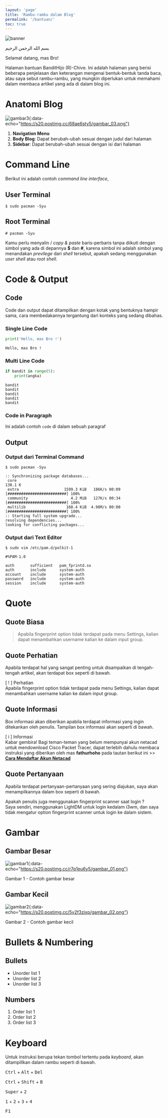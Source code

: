 ```yaml
---
layout: 'page'
title: 'Rambu-rambu dalam Blog'
permalink: '/bantuan/'
toc: true
---
```


<img class="post-body-img" src="/assets/img/logo/logo_blank_banner.png" data-echo="https://s20.postimg.cc/6y5oddqtp/banner_bantuan.png" alt="banner">

<div class="doa-awal">
  <p>بسم الله الرحمن الرحيم</p>
</div>

Selamat datang, mas Bro!

Halaman bantuan BanditHijo (R)-Chive. Ini adalah halaman yang berisi beberapa penjelasan dan keterangan mengenai bentuk-bentuk tanda baca, atau saya sebut rambu-rambu, yang mungkin diperlukan untuk memahami dalam membaca artikel yang ada di dalam blog ini.

# Anatomi Blog

![gambar3](/assets/img/logo/logo_blank.png){:data-echo="https://s20.postimg.cc/68ae6sty5/gambar_03.png"}

1. **Navigation Menu**
2. **Body Blog**: Dapat berubah-ubah sesuai dengan judul dari halaman
3. **Sidebar**: Dapat berubah-ubah sesuai dengan isi dari halaman

# Command Line
Berikut ini adalah contoh _command line interface_,

## User Terminal
```
$ sudo pacman -Syu
```

## Root Terminal
```
# pacman -Syu
```

Kamu perlu menyalin / _copy & paste_ baris-perbaris tanpa diikuti dengan simbol yang ada di depannya **$** dan **#**, karena simbol ini adalah simbol yang menandakan _previlege_ dari _shell_ tersebut, apakah sedang menggunakan _user shell_ atau _root shell_.

# Code & Output
## Code
Code dan output dapat ditampilkan dengan kotak yang bentuknya hampir sama, cara membedakannya tergantung dari konteks yang sedang dibahas.

### Single Line Code
```python
print('Hello, mas Bro !')
```
```
Hello, mas Bro !
```

### Multi Line Code
```python
if bandit in range(5):
    print(angka)
```
```
bandit
bandit
bandit
bandit
bandit
```

### Code in Paragraph
Ini adalah contoh `code` di dalam sebuah paragraf

## Output
### Output dari Terminal Command
```
$ sudo pacman -Syu
```
```
:: Synchronizing package databases...
 core                                                                         130.1 K
 extra                    1599.3 KiB   186K/s 00:09 [##########################] 100%
 community                   4.2 MiB   127K/s 00:34 [##########################] 100%
 multilib                  168.4 KiB  4.98M/s 00:00 [##########################] 100%
:: Starting full system upgrade...
resolving dependencies...
looking for conflicting packages...

```

### Output dari Text Editor
```
$ sudo vim /etc/pam.d/polkit-1
```
```
#%PAM-1.0

auth       sufficient   pam_fprintd.so
auth       include      system-auth
account    include      system-auth
password   include      system-auth
session    include      system-auth
```

# Quote

## Quote Biasa
>Apabila fingerprint option tidak terdapat pada menu Settings, kalian dapat menambahkan username kalian ke dalam input group.

## Quote Perhatian
Apabila terdapat hal yang sangat penting untuk disampaikan di tengah-tengah artikel, akan terdapat box seperti di bawah.

<div class="blockquote-red">
<div class="blockquote-red-title">[ ! ] Perhatian</div>
Apabila fingerprint option tidak terdapat pada menu Settings, kalian dapat menambahkan username kalian ke dalam input group.
</div>

## Quote Informasi
Box informasi akan diberikan apabila terdapat informasi yang ingin ditekankan oleh penulis. Tampilan box informasi akan seperti di bawah.

<div class="blockquote-blue">
<div class="blockquote-blue-title">[ i ] Informasi</div>
Kabar gembira! Bagi teman-teman yang belum mempunyai akun netacad untuk mendownload Cisco Packet Tracer, dapat terlebih dahulu membaca instruksi yang diberikan oleh mas <b>fathurhoho</b> pada tautan berikut ini >> <a href=""><b>Cara Mendaftar Akun Netacad</b></a>
</div>

## Quote Pertanyaan
Apabila terdapat pertanyaan-pertanyaan yang sering diajukan, saya akan menampilkannya dalam box seperti di bawah.

<div class="blockquote-yellow">
<div class="blockquote-yellow-title">Apakah penulis juga menggunakan fingerprint scanner saat login ?</div>
Saya sendiri, menggunakan LightDM untuk login kedalam i3wm, dan saya tidak mengatur option fingerprint scanner untuk login ke dalam sistem.
</div>

# Gambar
## Gambar Besar
![gambar1](/assets/img/logo/logo_blank.png){:data-echo="https://s20.postimg.cc/r7q1eu6y5/gambar_01.png"}
<p class="img-caption">Gambar 1 - Contoh gambar besar</p>

## Gambar Kecil
![gambar2](/assets/img/logo/logo_blank.png){:data-echo="https://s20.postimg.cc/5y2f3zixp/gambar_02.png"}
<p class="img-caption">Gambar 2 - Contoh gambar kecil</p>

# Bullets & Numbering
## Bullets
* Unorder list 1
* Unorder list 2
* Unorder list 3

## Numbers
1. Order list 1
2. Order list 2
3. Order list 3

# Keyboard
Untuk instruksi berupa tekan tombol tertentu pada _keyboard_, akan ditampillkan dalam rambu seperti di bawah.

<kbd>Ctrl</kbd> + <kbd>Alt</kbd> + <kbd>Del</kbd>

<kbd>Ctrl</kbd> + <kbd>Shift</kbd> + <kbd>B</kbd>

<kbd>Super</kbd> + <kbd>2</kbd>

<kbd>1</kbd> + <kbd>2</kbd> + <kbd>3</kbd> + <kbd>4</kbd>

<kbd>F1</kbd>
